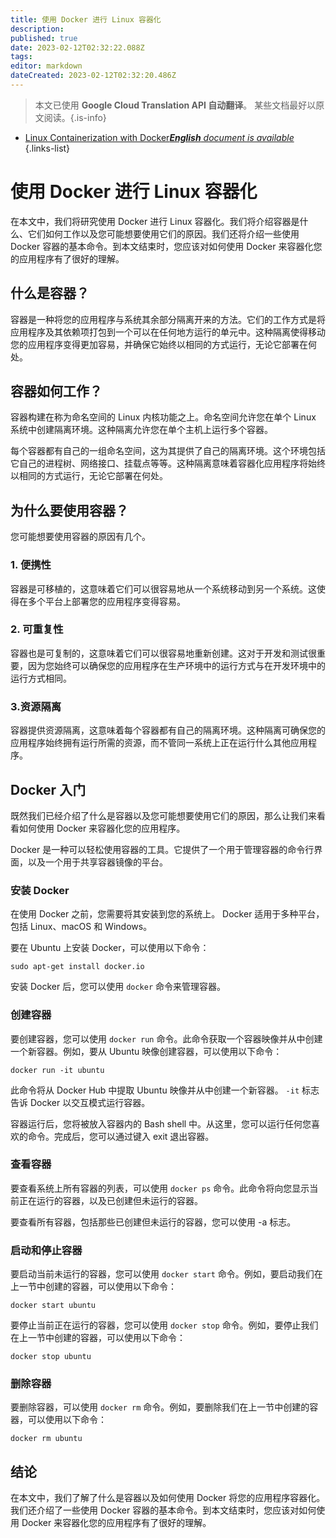 ```yaml
---
title: 使用 Docker 进行 Linux 容器化
description: 
published: true
date: 2023-02-12T02:32:22.088Z
tags: 
editor: markdown
dateCreated: 2023-02-12T02:32:20.486Z
---
```


> 本文已使用 **Google Cloud Translation API 自动翻译**。
某些文档最好以原文阅读。{.is-info}



- [Linux Containerization with Docker***English** document is available*](/en/Knowledge-base/Linux/linux-containerization-with-docker)
{.links-list}


# 使用 Docker 进行 Linux 容器化

在本文中，我们将研究使用 Docker 进行 Linux 容器化。我们将介绍容器是什么、它们如何工作以及您可能想要使用它们的原因。我们还将介绍一些使用 Docker 容器的基本命令。到本文结束时，您应该对如何使用 Docker 来容器化您的应用程序有了很好的理解。

## 什么是容器？

容器是一种将您的应用程序与系统其余部分隔离开来的方法。它们的工作方式是将应用程序及其依赖项打包到一个可以在任何地方运行的单元中。这种隔离使得移动您的应用程序变得更加容易，并确保它始终以相同的方式运行，无论它部署在何处。

## 容器如何工作？

容器构建在称为命名空间的 Linux 内核功能之上。命名空间允许您在单个 Linux 系统中创建隔离环境。这种隔离允许您在单个主机上运行多个容器。

每个容器都有自己的一组命名空间，这为其提供了自己的隔离环境。这个环境包括它自己的进程树、网络接口、挂载点等等。这种隔离意味着容器化应用程序将始终以相同的方式运行，无论它部署在何处。

## 为什么要使用容器？

您可能想要使用容器的原因有几个。

### 1. 便携性

容器是可移植的，这意味着它们可以很容易地从一个系统移动到另一个系统。这使得在多个平台上部署您的应用程序变得容易。

### 2. 可重复性

容器也是可复制的，这意味着它们可以很容易地重新创建。这对于开发和测试很重要，因为您始终可以确保您的应用程序在生产环境中的运行方式与在开发环境中的运行方式相同。

### 3.资源隔离

容器提供资源隔离，这意味着每个容器都有自己的隔离环境。这种隔离可确保您的应用程序始终拥有运行所需的资源，而不管同一系统上正在运行什么其他应用程序。

## Docker 入门

既然我们已经介绍了什么是容器以及您可能想要使用它们的原因，那么让我们来看看如何使用 Docker 来容器化您的应用程序。

Docker 是一种可以轻松使用容器的工具。它提供了一个用于管理容器的命令行界面，以及一个用于共享容器镜像的平台。

### 安装 Docker

在使用 Docker 之前，您需要将其安装到您的系统上。 Docker 适用于多种平台，包括 Linux、macOS 和 Windows。

要在 Ubuntu 上安装 Docker，可以使用以下命令：

```
sudo apt-get install docker.io
```

安装 Docker 后，您可以使用 `docker` 命令来管理容器。

### 创建容器

要创建容器，您可以使用 `docker run` 命令。此命令获取一个容器映像并从中创建一个新容器。例如，要从 Ubuntu 映像创建容器，可以使用以下命令：

```
docker run -it ubuntu
```

此命令将从 Docker Hub 中提取 Ubuntu 映像并从中创建一个新容器。 `-it` 标志告诉 Docker 以交互模式运行容器。

容器运行后，您将被放入容器内的 Bash shell 中。从这里，您可以运行任何您喜欢的命令。完成后，您可以通过键入 exit 退出容器。

### 查看容器

要查看系统上所有容器的列表，可以使用 `docker ps` 命令。此命令将向您显示当前正在运行的容器，以及已创建但未运行的容器。

要查看所有容器，包括那些已创建但未运行的容器，您可以使用 -a 标志。

### 启动和停止容器

要启动当前未运行的容器，您可以使用 `docker start` 命令。例如，要启动我们在上一节中创建的容器，可以使用以下命令：

```
docker start ubuntu
```

要停止当前正在运行的容器，您可以使用 `docker stop` 命令。例如，要停止我们在上一节中创建的容器，可以使用以下命令：

```
docker stop ubuntu
```

### 删除容器

要删除容器，可以使用 `docker rm` 命令。例如，要删除我们在上一节中创建的容器，可以使用以下命令：

```
docker rm ubuntu
```

## 结论

在本文中，我们了解了什么是容器以及如何使用 Docker 将您的应用程序容器化。我们还介绍了一些使用 Docker 容器的基本命令。到本文结束时，您应该对如何使用 Docker 来容器化您的应用程序有了很好的理解。